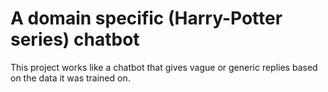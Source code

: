 # A domain specific (Harry-Potter series) chatbot
This project works like a chatbot that gives vague or generic replies based on the data it was trained on.
